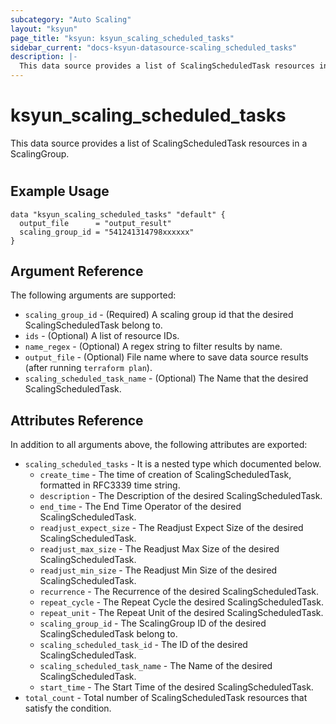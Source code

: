 ```yaml
---
subcategory: "Auto Scaling"
layout: "ksyun"
page_title: "ksyun: ksyun_scaling_scheduled_tasks"
sidebar_current: "docs-ksyun-datasource-scaling_scheduled_tasks"
description: |-
  This data source provides a list of ScalingScheduledTask resources in a ScalingGroup.
---
```


# ksyun_scaling_scheduled_tasks

This data source provides a list of ScalingScheduledTask resources in a ScalingGroup.

#

## Example Usage

```hcl
data "ksyun_scaling_scheduled_tasks" "default" {
  output_file      = "output_result"
  scaling_group_id = "541241314798xxxxxx"
}
```

## Argument Reference

The following arguments are supported:

* `scaling_group_id` - (Required) A scaling group id that the desired ScalingScheduledTask belong to.
* `ids` - (Optional) A list of resource IDs.
* `name_regex` - (Optional) A regex string to filter results by name.
* `output_file` - (Optional) File name where to save data source results (after running `terraform plan`).
* `scaling_scheduled_task_name` - (Optional) The Name that the desired ScalingScheduledTask.

## Attributes Reference

In addition to all arguments above, the following attributes are exported:

* `scaling_scheduled_tasks` - It is a nested type which documented below.
  * `create_time` - The time of creation of ScalingScheduledTask, formatted in RFC3339 time string.
  * `description` - The Description of the desired ScalingScheduledTask.
  * `end_time` - The End Time Operator of the desired ScalingScheduledTask.
  * `readjust_expect_size` - The Readjust Expect Size of the desired ScalingScheduledTask.
  * `readjust_max_size` - The Readjust Max Size of the desired ScalingScheduledTask.
  * `readjust_min_size` - The Readjust Min Size of the desired ScalingScheduledTask.
  * `recurrence` - The Recurrence of the desired ScalingScheduledTask.
  * `repeat_cycle` - The Repeat Cycle the desired ScalingScheduledTask.
  * `repeat_unit` - The Repeat Unit of the desired ScalingScheduledTask.
  * `scaling_group_id` - The ScalingGroup ID of the desired ScalingScheduledTask belong to.
  * `scaling_scheduled_task_id` - The ID of the desired ScalingScheduledTask.
  * `scaling_scheduled_task_name` - The Name of the desired ScalingScheduledTask.
  * `start_time` - The Start Time of the desired ScalingScheduledTask.
* `total_count` - Total number of ScalingScheduledTask resources that satisfy the condition.


